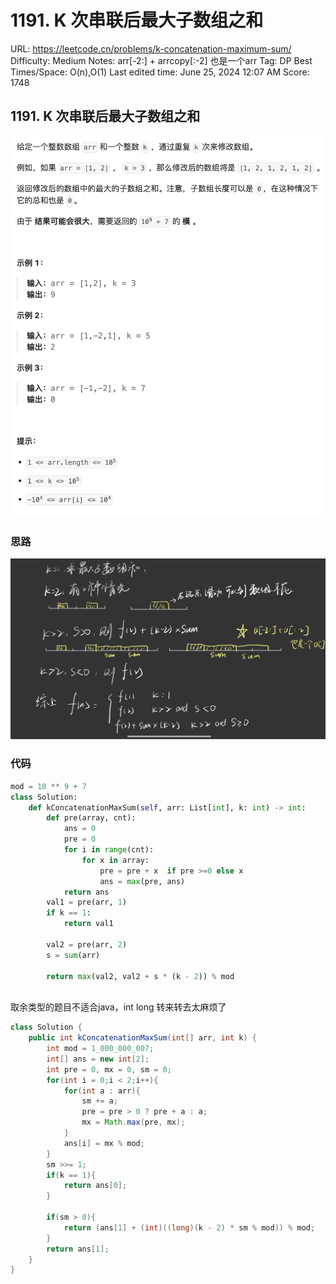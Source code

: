 # 1191. K 次串联后最大子数组之和

URL: https://leetcode.cn/problems/k-concatenation-maximum-sum/
Difficulty: Medium
Notes: arr[-2:] + arrcopy[:-2] 也是一个arr
Tag: DP
Best Times/Space: O(n),O(1)
Last edited time: June 25, 2024 12:07 AM
Score: 1748

## **1191. K 次串联后最大子数组之和**

![Untitled](image/1191%20K%20%E6%AC%A1%E4%B8%B2%E8%81%94%E5%90%8E%E6%9C%80%E5%A4%A7%E5%AD%90%E6%95%B0%E7%BB%84%E4%B9%8B%E5%92%8C/Untitled.png)

### 思路

![Untitled](image/1191%20K%20%E6%AC%A1%E4%B8%B2%E8%81%94%E5%90%8E%E6%9C%80%E5%A4%A7%E5%AD%90%E6%95%B0%E7%BB%84%E4%B9%8B%E5%92%8C/Untitled%201.png)

### 代码

```python
mod = 10 ** 9 + 7
class Solution:
    def kConcatenationMaxSum(self, arr: List[int], k: int) -> int:
        def pre(array, cnt):
            ans = 0
            pre = 0
            for i in range(cnt):
                for x in array:
                    pre = pre + x  if pre >=0 else x
                    ans = max(pre, ans)
            return ans
        val1 = pre(arr, 1)
        if k == 1:
            return val1
        
        val2 = pre(arr, 2)
        s = sum(arr)
        
        return max(val2, val2 + s * (k - 2)) % mod
                                                                                                                                                                      
```

取余类型的题目不适合java，int long 转来转去太麻烦了

```java
class Solution {
    public int kConcatenationMaxSum(int[] arr, int k) {
        int mod = 1_000_000_007;
        int[] ans = new int[2];
        int pre = 0, mx = 0, sm = 0;
        for(int i = 0;i < 2;i++){
            for(int a : arr){
                sm += a;
                pre = pre > 0 ? pre + a : a;
                mx = Math.max(pre, mx);
            }
            ans[i] = mx % mod;
        }
        sm >>= 1;
        if(k == 1){
            return ans[0];
        }

        if(sm > 0){
            return (ans[1] + (int)((long)(k - 2) * sm % mod)) % mod;
        }
        return ans[1];
    }
}
```